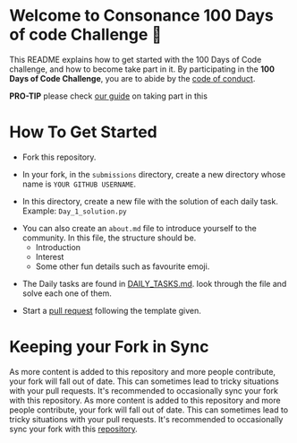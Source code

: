 # Welcome to Consonance 100 Days of code Challenge 🚩

This README explains how to get started with the 100 Days of Code challenge, and how to become take part in it. By participating in the **100  Days of Code Challenge**, you are to abide by the [code of conduct](./.github/CODE_OF_CONDUCT.md).

**PRO-TIP** please check [our guide](./.github/guildlines.md) on taking part in this

# How To Get Started

- Fork this repository.

- In your fork, in the `submissions` directory, create a new directory  whose name is `YOUR GITHUB USERNAME`.

- In this directory, create a new file with the solution of each daily task. Example: `Day_1_solution.py`

* You can also create an `about.md` file to introduce yourself to the community. In this file, the structure should be.
  * Introduction <br>
  * Interest <br>
  * Some other fun details such as favourite emoji.<br>


- The Daily tasks are found in [DAILY_TASKS.md](DAILY_TASKS.md). look through the file and solve each one of them.

- Start a [pull request](./.github/pull-request-template.md) following the template given.


# Keeping your Fork in Sync

As more content is added to this repository and more people contribute, your fork will fall out of date. This can sometimes lead to tricky situations with your pull requests. It's recommended to occasionally sync your fork with this repository. As more content is added to this repository and more people contribute, your fork will fall out of date. This can sometimes lead to tricky situations with your pull requests. It's recommended to occasionally sync your fork with this [repository](https://help.github.com/articles/syncing-a-fork/).